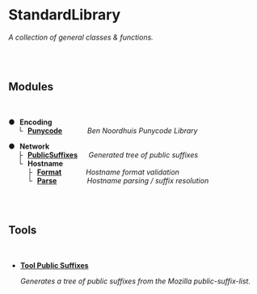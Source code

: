 
# StandardLibrary

*A collection of general classes & functions.*

<br>
<br>

## Modules

<br>

**●  Encoding**  
    **└  [Punycode]**                                       *Ben Noordhuis Punycode Library*

**●  Network**  
    **├  [PublicSuffixes]**                 *Generated tree of public suffixes*  
    **└  Hostname**  
        **├  [Format]**                                      *Hostname format validation*  
        **└  [Parse]**                                              *Hostname parsing / suffix resolution*

<br>
<br>

## Tools

<br>

-   **[Tool Public Suffixes]**
    
    *Generates a tree of public suffixes from the Mozilla public-suffix-list.*

<br>


<!----------------------------------------------------------------------------->

[PublicSuffixes]: Source/Network/PublicSuffixes.js
[Punycode]: Source/Encoding/Punycode.js
[Format]: Source/Network/Format.js
[Parse]: Source/Network/Parse.js

[Tool Public Suffixes]: Tools/PublicSuffixes
